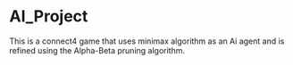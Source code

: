 # AI_Project
This is a connect4 game that uses minimax algorithm as an Ai agent and is refined using the Alpha-Beta pruning algorithm.
